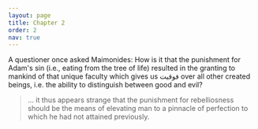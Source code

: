 ```yaml
---
layout: page
title: Chapter 2
order: 2
nav: true
---
```


A questioner once asked Maimonides: How is it that the punishment for Adam's sin (i.e., eating from the tree of life) resulted in the granting to mankind of that unique faculty which gives us فوقیت over all other created beings, i.e. the ability to distinguish between good and evil?
> ... it thus appears strange that the punishment for rebelliosness should be the means of elevating man to a pinnacle of perfection to which he had not attained previously.

